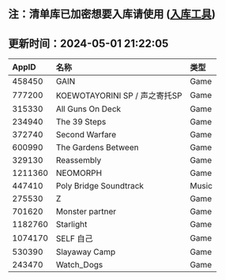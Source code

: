 ## 注：清单库已加密想要入库请使用 ([入库工具](https://github.com/BlankTMing/ManifestAutoUpdate/releases))

## 更新时间：2024-05-01 21:22:05
| AppID | 名称 | 类型  |
| :-------------------- | :----------------------------- | :----------- |
| 458450 | GAIN| Game |
| 777200 | KOEWOTAYORINI SP / 声之寄托SP| Game |
| 315330 | All Guns On Deck| Game |
| 234940 | The 39 Steps| Game |
| 372740 | Second Warfare| Game |
| 600990 | The Gardens Between| Game |
| 329130 | Reassembly| Game |
| 1211360 | NEOMORPH| Game |
| 447410 | Poly Bridge Soundtrack| Music |
| 275530 | Z| Game |
| 701620 | Monster partner| Game |
| 1182760 | Starlight| Game |
| 1074170 | SELF 自己| Game |
| 530390 | Slayaway Camp| Game |
| 243470 | Watch_Dogs| Game |
